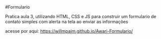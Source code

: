 #Formulario

<p>Pratica aula 3, utilizando HTML, CSS e JS para construir um formulario de contato simples com alerta na tela ao enviar as informações</p>

acesse por aqui: https://willmpaim.github.io/Awari-Formulario/
